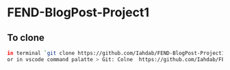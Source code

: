 # FEND-BlogPost-Project1

## To clone 
```sh
in terminal `git clone https://github.com/Iahdab/FEND-BlogPost-Project1.git` \
or in vscode command palatte > Git: Colne  https://github.com/Iahdab/FEND-BlogPost-Project1.git
```
